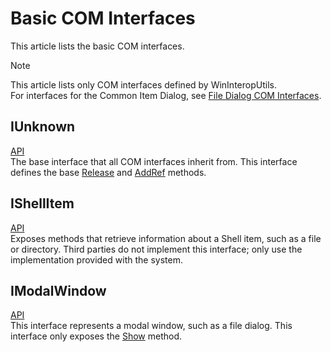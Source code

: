 # Basic COM Interfaces
This article lists the basic COM interfaces.

> [!NOTE]
> This article lists only COM interfaces defined by WinInteropUtils.<br>For interfaces for the Common Item Dialog, see [File Dialog COM Interfaces](com-interfaces_filedlg.md).

## IUnknown
[API](../api/FireBlade.WinInteropUtils.ComponentObjectModel.Interfaces.IUnknown.html)<br>
The base interface that all COM interfaces inherit from. This interface defines the base [Release](../api/FireBlade.WinInteropUtils.ComponentObjectModel.Interfaces.IUnknown.html#FireBlade_WinInteropUtils_ComponentObjectModel_Interfaces_IUnknown_Release) and [AddRef](../api/FireBlade.WinInteropUtils.ComponentObjectModel.Interfaces.IUnknown.html#FireBlade_WinInteropUtils_ComponentObjectModel_Interfaces_IUnknown_AddRef) methods.

## IShellItem
[API](../api/FireBlade.WinInteropUtils.ComponentObjectModel.Interfaces.IShellItem.html)<br>
Exposes methods that retrieve information about a Shell item, such as a file or directory. Third parties do not implement this interface; only use the implementation provided with the system.

## IModalWindow
[API](../api/FireBlade.WinInteropUtils.ComponentObjectModel.Interfaces.IModalWindow.html)<br>
This interface represents a modal window, such as a file dialog. This interface only exposes the [Show](../api/FireBlade.WinInteropUtils.ComponentObjectModel.Interfaces.IModalWindow#FireBlade_WinInteropUtils_ComponentObjectModel_Interfaces_IModalWindow_Show) method.